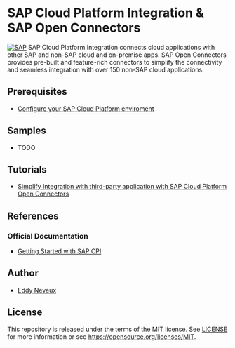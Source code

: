 # SAP Cloud Platform Integration & SAP Open Connectors
[![SAP](https://i.imgur.com/YGzZd2E.png)](http://cloudplatform.sap.com/)
SAP Cloud Platform Integration connects cloud applications with other SAP and non-SAP cloud and on-premise apps.
SAP Open Connectors provides pre-built and feature-rich connectors to simplify the connectivity and seamless integration with over 150 non-SAP cloud applications.

## Prerequisites
* [Configure your SAP Cloud Platform enviroment](https://developers.sap.com/uk/tutorials/hcp-cf-getting-started.html)

## Samples
* TODO

## Tutorials
* [Simplify Integration with third-party application with SAP Cloud Platform Open Connectors](https://blogs.sap.com/2018/09/24/blog-series-simplify-integration-with-third-party-application-with-sap-cloud-platform-open-connectors/)

## References
### Official Documentation
* [Getting Started with SAP CPI](https://help.sap.com/viewer/368c481cd6954bdfa5d0435479fd4eaf/Cloud/en-US/e12c09cc8e9b4574b092d8964b049ce6.html)


## Author
* [Eddy Neveux](https://twitter.com/eddy_nev)

## License
This repository is released under the terms of the MIT license.
See [LICENSE](https://github.com/B1SA/hackathon/blob/master/LICENSE) for more information or see https://opensource.org/licenses/MIT.
